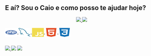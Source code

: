 ## E aí? Sou o Caio e como posso te ajudar hoje?
<div align="center">
  <a href="https://github.com/caiowebdev">
  <img height="160em" src="https://github-readme-stats.vercel.app/api?username=caiowebdev&show_icons=true&theme=dark&include_all_commits=true&count_private=true"/>
  <img height="160em" src="https://github-readme-stats.vercel.app/api/top-langs/?username=caiowebdev&layout=compact&langs_count=7&theme=dark"/>
</div>
<div style="display: inline_block"><br>
  <img align="center" alt="Caio-PHP" height="30" width="40" src="https://raw.githubusercontent.com/devicons/devicon/master/icons/php/php-plain.svg">
  <img align="center" alt="Caio-MySql" height="30" width="40" src="https://raw.githubusercontent.com/devicons/devicon/master/icons/mysql/mysql-plain.svg">
  <img align="center" alt="Caio-JS" height="30" width="40" src="https://raw.githubusercontent.com/devicons/devicon/master/icons/javascript/javascript-plain.svg">
  <img align="center" alt="Caio-HTML" height="30" width="40" src="https://raw.githubusercontent.com/devicons/devicon/master/icons/html5/html5-plain.svg">
  <img align="center" alt="Caio-CSS" height="30" width="40" src="https://raw.githubusercontent.com/devicons/devicon/master/icons/css3/css3-plain.svg">
</div> 

  ##
  
<div>
   <div> 
  <a href="https://facebook.com/caiowebdev" target="_blank">
  <img src="https://img.shields.io/badge/-Facebook-%230077B5?style=for-the-badge&logo=facebook&logoColor=white" target="_blank">
  </a>
  <a href="https://instagram.com/caiowebdev" target="_blank"><img src="https://img.shields.io/badge/-Instagram-%23E4405F?style=for-the-badge&logo=facebook&logoColor=white" target="_blank"></a>
  <a href="https://www.linkedin.com/in/caiomnavas" target="_blank"><img src="https://img.shields.io/badge/-LinkedIn-%230077B5?style=for-the-badge&logo=linkedin&logoColor=white" target="_blank"></a>  
</div>
</div>
